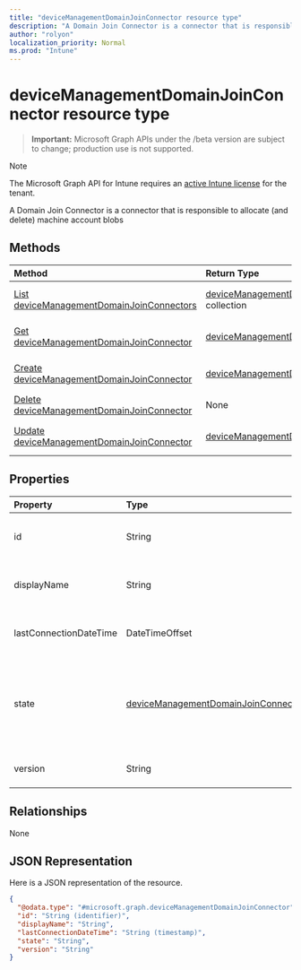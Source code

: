 ```yaml
---
title: "deviceManagementDomainJoinConnector resource type"
description: "A Domain Join Connector is a connector that is responsible to allocate (and delete) machine account blobs"
author: "rolyon"
localization_priority: Normal
ms.prod: "Intune"
---
```


# deviceManagementDomainJoinConnector resource type

> **Important:** Microsoft Graph APIs under the /beta version are subject to change; production use is not supported.

> [!NOTE]
> The Microsoft Graph API for Intune requires an [active Intune license](https://go.microsoft.com/fwlink/?linkid=839381) for the tenant.

A Domain Join Connector is a connector that is responsible to allocate (and delete) machine account blobs

## Methods
|Method|Return Type|Description|
|:---|:---|:---|
|[List deviceManagementDomainJoinConnectors](../api/intune-odj-devicemanagementdomainjoinconnector-list.md)|[deviceManagementDomainJoinConnector](../resources/intune-odj-devicemanagementdomainjoinconnector.md) collection|List properties and relationships of the [deviceManagementDomainJoinConnector](../resources/intune-odj-devicemanagementdomainjoinconnector.md) objects.|
|[Get deviceManagementDomainJoinConnector](../api/intune-odj-devicemanagementdomainjoinconnector-get.md)|[deviceManagementDomainJoinConnector](../resources/intune-odj-devicemanagementdomainjoinconnector.md)|Read properties and relationships of the [deviceManagementDomainJoinConnector](../resources/intune-odj-devicemanagementdomainjoinconnector.md) object.|
|[Create deviceManagementDomainJoinConnector](../api/intune-odj-devicemanagementdomainjoinconnector-create.md)|[deviceManagementDomainJoinConnector](../resources/intune-odj-devicemanagementdomainjoinconnector.md)|Create a new [deviceManagementDomainJoinConnector](../resources/intune-odj-devicemanagementdomainjoinconnector.md) object.|
|[Delete deviceManagementDomainJoinConnector](../api/intune-odj-devicemanagementdomainjoinconnector-delete.md)|None|Deletes a [deviceManagementDomainJoinConnector](../resources/intune-odj-devicemanagementdomainjoinconnector.md).|
|[Update deviceManagementDomainJoinConnector](../api/intune-odj-devicemanagementdomainjoinconnector-update.md)|[deviceManagementDomainJoinConnector](../resources/intune-odj-devicemanagementdomainjoinconnector.md)|Update the properties of a [deviceManagementDomainJoinConnector](../resources/intune-odj-devicemanagementdomainjoinconnector.md) object.|

## Properties
|Property|Type|Description|
|:---|:---|:---|
|id|String|Unique identifier to represent a connector.|
|displayName|String|The connector display name.|
|lastConnectionDateTime|DateTimeOffset|Last time connector contacted Intune.|
|state|[deviceManagementDomainJoinConnectorState](../resources/intune-odj-devicemanagementdomainjoinconnectorstate.md)|The connector state. Possible values are: `active`, `error`, `inactive`.|
|version|String|The version of the connector.|

## Relationships
None

## JSON Representation
Here is a JSON representation of the resource.
<!-- {
  "blockType": "resource",
  "keyProperty": "id",
  "@odata.type": "microsoft.graph.deviceManagementDomainJoinConnector"
}
-->
``` json
{
  "@odata.type": "#microsoft.graph.deviceManagementDomainJoinConnector",
  "id": "String (identifier)",
  "displayName": "String",
  "lastConnectionDateTime": "String (timestamp)",
  "state": "String",
  "version": "String"
}
```





